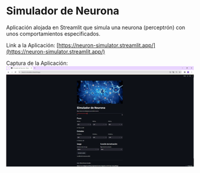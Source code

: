 # Simulador de Neurona

Aplicación alojada en Streamlit que simula una neurona (perceptrón) con unos comportamientos especificados.

Link a la Aplicación: 
[https://neuron-simulator.streamlit.app/](https://neuron-simulator.streamlit.app/)

Captura de la Aplicación:
![](https://github.com/albertomorenogonzalez/neuron-simulator/blob/main/readme_media/neuron-simulator.png)
